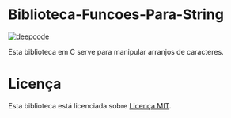 # Biblioteca-Funcoes-Para-String
[![deepcode](https://www.deepcode.ai/api/gh/badge?key=eyJhbGciOiJIUzI1NiIsInR5cCI6IkpXVCJ9.eyJwbGF0Zm9ybTEiOiJnaCIsIm93bmVyMSI6IkhlbnJpcXVlbWNjIiwicmVwbzEiOiJCaWJsaW90ZWNhX0Z1bmNvZXNfUGFyYV9TdHJpbmdfQyIsImluY2x1ZGVMaW50IjpmYWxzZSwiYXV0aG9ySWQiOjIzNTQyLCJpYXQiOjE2MDIwNzA5MDh9.mgdvmpF5AXZEBSRxwJ-Y33kOIDO04USqAzIBPMOLrwA)](https://www.deepcode.ai/app/gh/Henriquemcc/Biblioteca_Funcoes_Para_String_C/_/dashboard?utm_content=gh%2FHenriquemcc%2FBiblioteca_Funcoes_Para_String_C)

Esta biblioteca em C serve para manipular arranjos de caracteres.

# Licença
Esta biblioteca está licenciada sobre [Licença MIT](LICENSE).
